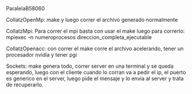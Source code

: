 ParalelaB58060

CollatzOpenMp: make y luego correr el archivo generado normalmente

CollatzMpi: Para correr el mpi basta con usar el make luego para correrlo: mpiexec -n numeroprocesos direccion_completa_ejecutable

CollatzOpenacc: con correr el make corre el archivo acelerando, tener un procesador nvidia y tener pgi

Sockets: make genera todo, correr server en una terminal y se queda esperando, luego con el cliente cuando lo corran va a pedir el ip, el puerto es generico en el server, luego pide el mensaje y lo envia al server y trata de recuperarlo.
